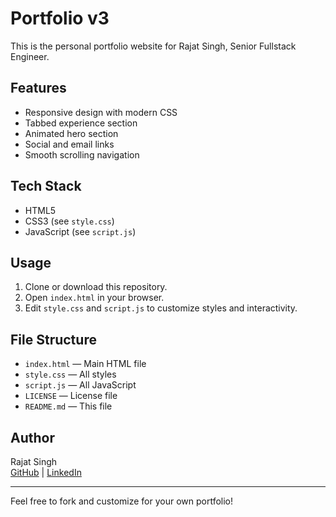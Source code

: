 # Portfolio v3

This is the personal portfolio website for Rajat Singh, Senior Fullstack Engineer.

## Features
- Responsive design with modern CSS
- Tabbed experience section
- Animated hero section
- Social and email links
- Smooth scrolling navigation

## Tech Stack
- HTML5
- CSS3 (see `style.css`)
- JavaScript (see `script.js`)

## Usage
1. Clone or download this repository.
2. Open `index.html` in your browser.
3. Edit `style.css` and `script.js` to customize styles and interactivity.

## File Structure
- `index.html` — Main HTML file
- `style.css` — All styles
- `script.js` — All JavaScript
- `LICENSE` — License file
- `README.md` — This file

## Author
Rajat Singh  
[GitHub](https://github.com/rajatsingh) | [LinkedIn](https://linkedin.com/in/rajatsingh)

---

Feel free to fork and customize for your own portfolio!

